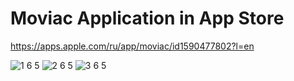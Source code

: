 # Moviac Application in App Store
https://apps.apple.com/ru/app/moviac/id1590477802?l=en


![1 6 5](https://user-images.githubusercontent.com/77058534/141171639-2930970a-6e5d-4c8a-86ca-2e0315ef2562.png) ![2 6 5](https://user-images.githubusercontent.com/77058534/141172925-8a22998e-ff38-4c6a-ac13-01e04e6e8af1.png) ![3 6 5](https://user-images.githubusercontent.com/77058534/141172986-04e83e2b-5643-4b7e-b34c-60dd74797a53.png)















